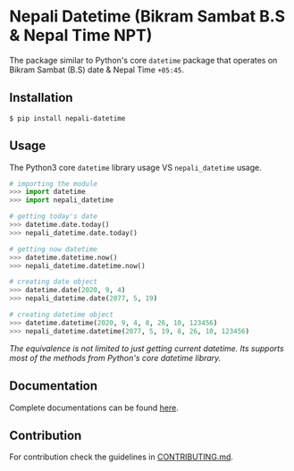 # Nepali Datetime (Bikram Sambat B.S & Nepal Time NPT) 

The package similar to Python's core ``datetime`` package that
operates on Bikram Sambat (B.S) date & Nepal Time ``+05:45``.

## Installation
```shell
$ pip install nepali-datetime
```

## Usage
The Python3 core `datetime` library usage VS `nepali_datetime` usage.
```python
# importing the module
>>> import datetime
>>> import nepali_datetime

# getting today's date
>>> datetime.date.today()
>>> nepali_datetime.date.today()

# getting now datetime
>>> datetime.datetime.now()
>>> nepali_datetime.datetime.now()

# creating date object
>>> datetime.date(2020, 9, 4)
>>> nepali_datetime.date(2077, 5, 19)

# creating datetime object
>>> datetime.datetime(2020, 9, 4, 8, 26, 10, 123456)
>>> nepali_datetime.datetime(2077, 5, 19, 8, 26, 10, 123456)
```

*The equivalence is not limited to just getting current datetime. Its 
supports most of the methods from Python's core datetime library.*

## Documentation
Complete documentations can be found [here](https://arneec.github.io/nepali-datetime/).


## Contribution

For contribution check the guidelines in [CONTRIBUTING.md](https://github.com/arneec/nepali-datetime/blob/master/CONTRIBUTING.md).
